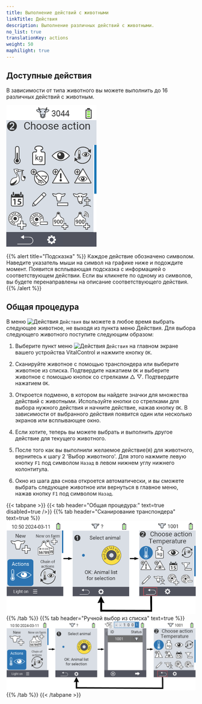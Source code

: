 ```yaml
---
title: Выполнение действий с животными
linkTitle: Действия
description: Выполнение различных действий с животными.
no_list: true
translationKey: actions
weight: 50
maphilight: true
---
```

## Доступные действия

В зависимости от типа животного вы можете выполнить до 16 различных действий с животным.


<img src="images/menu2.png" alt="VitalControl Actions" title="Действия" usemap="#workmap" class="maphilight" />

<map name="workmap">
  <area shape="rect" coords="3,100,60,165" alt="Температура" title="Измерение температуры у животных&#10;Клик мыши: открыть документацию" href="/ru/docs/actions/measure-temperature/">
  <area shape="rect" coords="60,100,118,165" alt="Взвешивание" title="Запись веса животных&#10;Клик мыши: открыть документацию" href="/ru/docs/actions/record-weight/">
  <area shape="rect" coords="118,100,174,165" alt="Оценка" title="Оценка животных&#10;Клик мыши: открыть документацию" href="/ru/docs/actions/rating/">
  <area shape="rect" coords="174,100,230,165" alt="Цепочка действий" title="Применение и настройка цепочки действий&#10;Клик мыши: открыть документацию" href="/ru/docs/chain-of-actions/">
   <area shape="rect" coords="3,165,60,225" alt="Отел" title="Регистрация отела&#10;Клик мыши: открыть документацию" href="/ru/docs/actions/calving/">
   <area shape="rect" coords="60,165,120,225" alt="Запуск" title="Запуск коровы или добавление ее в список свежих коров&#10;Клик мыши: открыть документацию" href="/ru/docs/actions/dry-off/">
   <area shape="rect" coords="120,165,175,225" alt="Тревога" title="Добавление и удаление животных из списка тревоги&#10;Клик мыши: открыть документацию" href="/ru/docs/actions/alarm/">
   <area shape="rect" coords="175,165,230,225" alt="На контроле" title="Добавление животных в список на контроле или их удаление&#10;Клик мыши: открыть документацию" href="/ru/docs/actions/on-watch/">
   <area shape="rect" coords="3,225,60,280" alt="История животного" title="Просмотр истории животного&#10;Клик мыши: открыть документацию" href="/ru/docs/actions/animal-history/">
   <area shape="rect" coords="60,225,120,280" alt="Редактирование" title="Редактирование данных выбранного животного&#10;Клик мыши: открыть документацию" href="/ru/docs/actions/edit/">
   <area shape="rect" coords="120,225,175,280" alt="Снятие с учета" title="Снятие животного с учета&#10;Клик мыши: открыть документацию" href="/ru/docs/actions/unregister/">
   <area shape="rect" coords="175,225,230,280" alt="Потеря животного" title="Регистрация потери животного&#10;Клик мыши: открыть документацию" href="/ru/docs/actions/animal-loss/">
   <area shape="rect" coords="3,280,60,337" alt="Привязка транспондера" title="Присвоение транспондера животному&#10;Клик мыши: открыть документацию" href="/ru/docs/actions/link-transponder/">
   <area shape="rect" coords="55,280,120,337" alt="Отвязка транспондера" title="Удаление связи транспондера с животным&#10;Клик мыши: открыть документацию" href="/ru/docs/actions/unlink-transponder/">
   <area shape="rect" coords="120,280,175,337" alt="Ручное присвоение ID животного" title="Присвоение национального ID животному, у которого нет национального ID&#10;Клик мыши: открыть документацию" href="/ru/docs/actions/link-animal-id/#link-animal-id">
   <area shape="rect" coords="175,280,230,337" alt="Присвоение ID животного с помощью сканирования" title="Присвоение национального ID животному, у которого нет национального ID&#10;Клик мыши: открыть документацию" href="/ru/docs/actions/link-animal-id/#link-animal-id-with-electronic-ear-tag-scan">

<area shape="rect" coords="100,340,140,375" alt="Настройки" title="Вызов настроек&#10;Клик мыши: к документации" href="/ru/docs/actions/settings/">
</map>

{{% alert title="Подсказка" %}}
Каждое действие обозначено символом. Наведите указатель мыши на символ на графике ниже и подождите момент. Появится всплывающая подсказка с информацией о соответствующем действии. Если вы кликнете по одному из символов, вы будете перенаправлены на описание соответствующего действия.
{{% /alert %}}

## Общая процедура

В меню <img src="/icons/actions.svg" width="40" align="bottom" alt="Действия" /> `Действия` вы можете в любое время выбрать следующее животное, не выходя из пункта меню Действия. Для выбора следующего животного поступите следующим образом:

1. Выберите пункт меню <img src="/icons/actions.svg" width="40" align="bottom" alt="Действия" /> `Действия` на главном экране вашего устройства VitalControl и нажмите кнопку `OK`.

2. Сканируйте животное с помощью транспондера или выберите животное из списка. Подтвердите нажатием `OK` и выберите животное с помощью кнопок со стрелками △ ▽. Подтвердите нажатием `OK`.

3. Откроется подменю, в котором вы найдете значки для множества действий с животными. Используйте кнопки со стрелками для выбора нужного действия и начните действие, нажав кнопку `OK`. В зависимости от выбранного действия появится один или несколько экранов или всплывающее окно.

4. Если хотите, теперь вы можете выбрать и выполнить другое действие для текущего животного.

5. После того как вы выполнили желаемое действие(я) для животного, вернитесь к шагу 2 'Выбор животного'. Для этого нажмите левую кнопку `F1` под символом `Назад` в левом нижнем углу нижнего колонтитула.

6. Окно из шага два снова откроется автоматически, и вы сможете выбрать следующее животное или вернуться в главное меню, нажав кнопку `F1` под символом `Назад`.

{{< tabpane >}}
{{< tab header="Общая процедура:" text=true disabled=true />}}
{{% tab header="Сканирование транспондера" text=true %}}
![VitalControl: Меню Действия Общая процедура](images/next-animal-scan.png "Выполнение действий с животными, выбор через сканирование")
{{% /tab %}}
{{% tab header="Ручной выбор из списка" text=true %}}
![VitalControl: Меню Действия Общая процедура](images/next-animal-manual-select.png "Выполнение действий с животными, ручной выбор")
{{% /tab %}}
{{< /tabpane >}}
